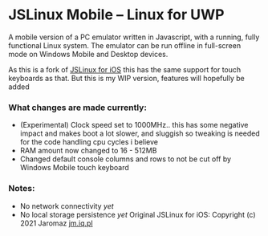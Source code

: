 # JSLinux Mobile – Linux for UWPA mobile version of a PC emulator written in Javascript, with a running, fully functional Linux system. The emulator can be run offline in full-screen mode on Windows Mobile and Desktop devices.As this is a fork of [JSLinux for iOS](https://github.com/jaromaz/jslinux-mobile) this has the same support for touch keyboards as that. But this is my WIP version, features will hopefully be added### What changes are made currently:- (Experimental) Clock speed set to 1000MHz.. this has some negative impact and makes boot a lot slower, and sluggish so tweaking is needed for the code handling cpu cycles i believe- RAM amount now changed to 16 - 512MB- Changed default console columns and rows to not be cut off by Windows Mobile touch keyboard### Notes:- No network connectivity *yet*- No local storage persistence *yet*Original JSLinux for iOS: Copyright (c) 2021 Jaromaz [jm.iq.pl](https://jm.iq.pl/en)
